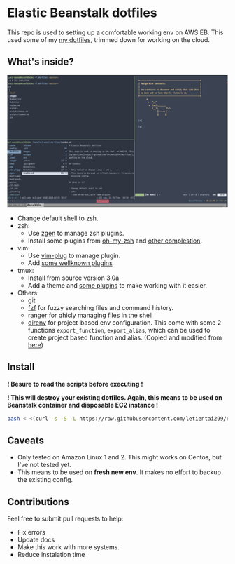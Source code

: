 # Elastic Beanstalk dotfiles

This repo is used to setting up a comfortable working env on AWS EB. This used
some of my [my dotfiles](https://github.com/letientai299/dotfiles/), trimmed
down for working on the cloud.

## What's inside?

![demo](./images/demo.png)

- Change default shell to zsh.
- zsh:
  - Use [zgen][gh_zgen] to manage zsh plugins.
  - Install some plugins from [oh-my-zsh][gh_omz] and [other
    complestion](./src/zsh/zgenconfig).
- vim:
  - Use [vim-plug][gh_vim_plug] to manage plugin.
  - Add [some wellknown plugins](./src/vim/vimrc)
- tmux:
  - Install from source version 3.0a
  - Add a theme and [some plugins](./src/tmux/tmux.conf) to make working with
    it easier.
- Others:
  - git
  - [fzf][gh_fzf] for fuzzy searching files and command history.
  - [ranger][gh_ranger] for qhicly managing files in the shell
  - [direnv][gh_direnv] for project-based env configuration. This come with
    some 2 functions `export_function`, `export_alias`, which can be used to
    create project based function and alias. (Copied and modified from
    [here][gh_direnv_export])

## Install

**! Besure to read the scripts before executing !**

**! This will destroy your existing dotfiles. Again, this means to be used on
Beanstalk container and disposable EC2 instance !**

```sh
bash < <(curl -s -S -L https://raw.githubusercontent.com/letientai299/eb-dotfiles/master/scripts/install.sh)
```

## Caveats

- Only tested on Amazon Linux 1 and 2. This might works on Centos, but I've not
  tested yet.
- This means to be used on **fresh new env**. It makes no effort to backup the
  existing config.

## Contributions

Feel free to submit pull requests to help:

- Fix errors
- Update docs
- Make this work with more systems.
- Reduce instalation time

<!-- ref -->

[gh_zgen]: https://github.com/tarjoilija/zgen
[gh_omz]: https://github.com/robbyrussell/oh-my-zsh
[gh_ranger]: https://github.com/ranger/ranger
[gh_vim_plug]: https://github.com/junegunn/vim-plug
[gh_fzf]: https://github.com/junegunn/fzf
[gh_direnv]: https://github.com/direnv/direnv
[gh_direnv_export]: https://github.com/direnv/direnv/issues/73
